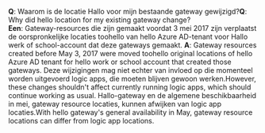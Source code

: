 <span data-ttu-id="f77a1-101">**Q**: Waarom is de locatie Hallo voor mijn bestaande gateway gewijzigd?</span><span class="sxs-lookup"><span data-stu-id="f77a1-101">**Q**: Why did hello location for my existing gateway change?</span></span> <br/><span data-ttu-id="f77a1-102">
**Een**: Gateway-resources die zijn gemaakt voordat 3 mei 2017 zijn verplaatst de oorspronkelijke locaties toohello van hello Azure AD-tenant voor Hallo werk of school-account dat deze gateways gemaakt.</span><span class="sxs-lookup"><span data-stu-id="f77a1-102">
**A**: Gateway resources created before May 3, 2017 were moved toohello original locations of hello Azure AD tenant for hello work or school account that created those gateways.</span></span> <span data-ttu-id="f77a1-103">Deze wijzigingen mag niet echter van invloed op die momenteel worden uitgevoerd logic apps, die moeten blijven gewoon werken.</span><span class="sxs-lookup"><span data-stu-id="f77a1-103">However, these changes shouldn't affect currently running logic apps, which should continue working as usual.</span></span> <span data-ttu-id="f77a1-104">Hallo-gateway en de algemene beschikbaarheid in mei, gateway resource locaties, kunnen afwijken van logic app locaties.</span><span class="sxs-lookup"><span data-stu-id="f77a1-104">With hello gateway's general availability in May, gateway resource locations can differ from logic app locations.</span></span>